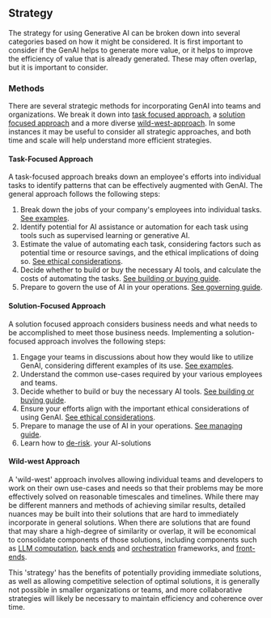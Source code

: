 
## Strategy 
The strategy for using Generative AI can be broken down into several categories based on how it might be considered. It is first important to consider if the GenAI helps to generate more value, or it helps to improve the efficiency of value that is already generated. These may often overlap, but it is important to consider.


### Methods

There are several strategic methods for incorporating GenAI into teams and organizations. We break it down into [task focused approach](#task-focused-approach), a [solution focused approach](#solution-focused-approach) and a more diverse [wild-west-approach](#wild-west-approach). In some instances it may be useful to consider all strategic approaches, and both time and scale will help understand more efficient strategies. 

#### Task-Focused Approach
A task-focused approach  breaks down an employee's efforts into individual tasks to identify patterns that can be effectively augmented with GenAI. The general approach follows the following steps: 

1. Break down the jobs of your company's employees into individual tasks. [See examples](../examples/by_modality/index.md).
2. Identify potential for AI assistance or automation for each task using tools such as supervised learning or generative AI.
3. Estimate the value of automating each task, considering factors such as potential time or resource savings, and the ethical implications of doing so. [See ethical considerations](../ethically/index.md).
4. Decide whether to build or buy the necessary AI tools, and calculate the costs of automating the tasks. [See building or buying guide](./building_or_buying.md).
5. Prepare to govern the use of AI in your operations. [See governing guide](../managing/governing.md).

#### Solution-Focused Approach

A solution focused approach considers business needs and what needs to be accomplished to meet those business needs. Implementing a solution-focused approach involves the following steps:

1. Engage your teams in discussions about how they would like to utilize GenAI, considering different examples of its use. [See examples](../examples/index.md).
2. Understand the common use-cases required by your various employees and teams.
3. Decide whether to build or buy the necessary AI tools. [See building or buying guide](./building_or_buying.md).
4. Ensure your efforts align with the important ethical considerations of using GenAI. [See ethical considerations](../ethically/index.md).
5. Prepare to manage the use of AI in your operations. [See managing guide](../managing/index.md).
6. Learn how to [de-risk](../de-risking/index.md). your AI-solutions

#### Wild-west Approach

A 'wild-west' approach involves allowing individual teams and developers to work on their own use-cases and needs so that their problems may be more effectively solved on reasonable timescales and timelines. While there may be different manners and methods of achieving similar results, detailed nuances may be built into their solutions that are hard to immediately incorporate in general solutions. When there are solutions that are found that may share a high-degree of similarity or overlap, it will be economical to consolidate components of those solutions, including components such as [LLM computation](../../Understanding/building/computation.md), [back ends](../../Understanding/building/back_end.md) and [orchestration](../../Understanding/building/orchestrating.md) frameworks, and [front-ends](../../Understanding/building/front_end.md). 

This 'strategy' has the benefits of potentially providing immediate solutions, as well as allowing competitive selection of optimal solutions, it is generally not possible in smaller organizations or teams, and more collaborative strategies will likely be necessary to maintain efficiency and coherence over time. 
